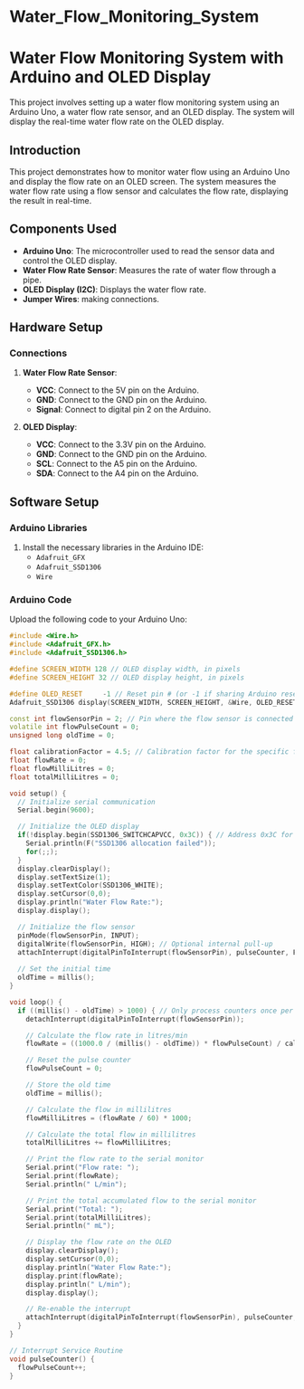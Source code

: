 # Water_Flow_Monitoring_System

# **Water Flow Monitoring System with Arduino and OLED Display**

This project involves setting up a water flow monitoring system using an Arduino Uno, a water flow rate sensor, and an OLED display. The system will display the real-time water flow rate on the OLED display.


## **Introduction**
This project demonstrates how to monitor water flow using an Arduino Uno and display the flow rate on an OLED screen. The system measures the water flow rate using a flow sensor and calculates the flow rate, displaying the result in real-time.

## **Components Used**
- **Arduino Uno**: The microcontroller used to read the sensor data and control the OLED display.
- **Water Flow Rate Sensor**: Measures the rate of water flow through a pipe.
- **OLED Display (I2C)**: Displays the water flow rate.
- **Jumper Wires**: making connections.

## **Hardware Setup**
### **Connections**
1. **Water Flow Rate Sensor**:
   - **VCC**: Connect to the 5V pin on the Arduino.
   - **GND**: Connect to the GND pin on the Arduino.
   - **Signal**: Connect to digital pin 2 on the Arduino.

2. **OLED Display**:
   - **VCC**: Connect to the 3.3V pin on the Arduino.
   - **GND**: Connect to the GND pin on the Arduino.
   - **SCL**: Connect to the A5 pin on the Arduino.
   - **SDA**: Connect to the A4 pin on the Arduino.



## **Software Setup**
### **Arduino Libraries**
1. Install the necessary libraries in the Arduino IDE:
   - `Adafruit_GFX`
   - `Adafruit_SSD1306`
   - `Wire`

### **Arduino Code**
Upload the following code to your Arduino Uno:

```cpp
#include <Wire.h>
#include <Adafruit_GFX.h>
#include <Adafruit_SSD1306.h>

#define SCREEN_WIDTH 128 // OLED display width, in pixels
#define SCREEN_HEIGHT 32 // OLED display height, in pixels

#define OLED_RESET     -1 // Reset pin # (or -1 if sharing Arduino reset pin)
Adafruit_SSD1306 display(SCREEN_WIDTH, SCREEN_HEIGHT, &Wire, OLED_RESET);

const int flowSensorPin = 2; // Pin where the flow sensor is connected
volatile int flowPulseCount = 0;
unsigned long oldTime = 0;

float calibrationFactor = 4.5; // Calibration factor for the specific flow sensor
float flowRate = 0;
float flowMilliLitres = 0;
float totalMilliLitres = 0;

void setup() {
  // Initialize serial communication
  Serial.begin(9600);

  // Initialize the OLED display
  if(!display.begin(SSD1306_SWITCHCAPVCC, 0x3C)) { // Address 0x3C for 128x32
    Serial.println(F("SSD1306 allocation failed"));
    for(;;);
  }
  display.clearDisplay();
  display.setTextSize(1);
  display.setTextColor(SSD1306_WHITE);
  display.setCursor(0,0);
  display.println("Water Flow Rate:");
  display.display();

  // Initialize the flow sensor
  pinMode(flowSensorPin, INPUT);
  digitalWrite(flowSensorPin, HIGH); // Optional internal pull-up
  attachInterrupt(digitalPinToInterrupt(flowSensorPin), pulseCounter, FALLING);
  
  // Set the initial time
  oldTime = millis();
}

void loop() {
  if ((millis() - oldTime) > 1000) { // Only process counters once per second
    detachInterrupt(digitalPinToInterrupt(flowSensorPin));

    // Calculate the flow rate in litres/min
    flowRate = ((1000.0 / (millis() - oldTime)) * flowPulseCount) / calibrationFactor;

    // Reset the pulse counter
    flowPulseCount = 0;

    // Store the old time
    oldTime = millis();

    // Calculate the flow in millilitres
    flowMilliLitres = (flowRate / 60) * 1000;

    // Calculate the total flow in millilitres
    totalMilliLitres += flowMilliLitres;

    // Print the flow rate to the serial monitor
    Serial.print("Flow rate: ");
    Serial.print(flowRate);
    Serial.println(" L/min");

    // Print the total accumulated flow to the serial monitor
    Serial.print("Total: ");
    Serial.print(totalMilliLitres);
    Serial.println(" mL");

    // Display the flow rate on the OLED
    display.clearDisplay();
    display.setCursor(0,0);
    display.println("Water Flow Rate:");
    display.print(flowRate);
    display.println(" L/min");
    display.display();

    // Re-enable the interrupt
    attachInterrupt(digitalPinToInterrupt(flowSensorPin), pulseCounter, FALLING);
  }
}

// Interrupt Service Routine
void pulseCounter() {
  flowPulseCount++;
}



